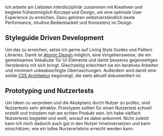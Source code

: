Ich arbeite am Liebsten interdisziplinär zusammen mit Kreativen und begleite frühestmöglich Konzept und Design, um eine optimale User Experience zu erreichen. Dazu gehören selbstverständlich beste Performance, intuitive Bedienbarkeit und Konsistenz im Design.

## Styleguide Driven Development

Um das zu erreichen, setze ich gerne auf Living Style Guides und Pattern Libraries. Damit ist [Atomic Design](http://atomicdesign.bradfrost.com/) möglich, eine Vorgehensweise, die ein gemeinsames Vokabular für UI-Elemente und damit besseres gegenseitiges Verständnis mit sich bringt. Gleichzeitig erleichtert sie ein iteratives Arbeiten und minimiert unbeabsichtigte Überraschungen. Außerdem wird damit eine solide [CSS Architektur](#css-architektur) begünstigt, die stets aktuell dokumentiert ist.

## Prototyping und Nutzertests

Um Ideen zu verproben und die Akzeptanz durch Nutzer zu prüfen, sind Nutzertests sehr attraktiv. Prototypen sollten für einen Nutzertest schnell erstellt und trotzdem nah am echten Produkt sein. Ich habe vielfach Nutzertests begleitet und weiß, worauf es dabei ankommt. Nicht zuletzt kann ich mich dadurch auch gut in den Nutzer hineinversetzen und kann einschätzen, wie ein tolles Nurzererlebnis erreicht werden kann.
